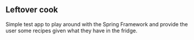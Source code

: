 <h2>Leftover cook</h2>
<p>Simple test app to play around with the Spring Framework and provide the user some recipes given what they have in the fridge.</p>

